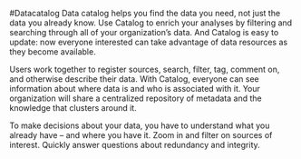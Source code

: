 #Datacatalog
Data catalog helps you find the data you need, not just the data you already know. Use Catalog to enrich your analyses by filtering and searching through all of your organization’s data. And Catalog is easy to update: now everyone interested can take advantage of data resources as they become available.

Users work together to register sources, search, filter, tag, comment on, and otherwise describe their data. With Catalog, everyone can see information about where data is and who is associated with it. Your organization will share a centralized repository of metadata and the knowledge that clusters around it.

To make decisions about your data, you have to understand what you already have – and where you have it. Zoom in and filter on sources of interest. Quickly answer questions about redundancy and integrity.
